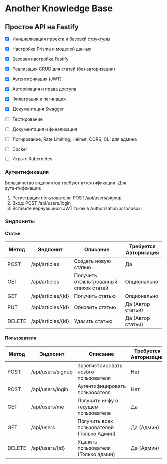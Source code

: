 # Another Knowledge Base

## Простое API на Fastify

- [x] Инициализация проекта и базовой структуры
- [x] Настройка Prisma и моделей данных
- [x] Базовая настройка Fastify

- [x] Реализация CRUD для статей (без авторизации)
- [x] Аутентификация (JWT)
- [x] Авторизация и права доступа
- [x] Фильтрация и пагинация
- [x] Документация Swagger

- [ ] Тестирование
- [ ] Документация и финализация
- [ ] Логирование, Rate Limiting, Helmet, CORS, CLI для админа
- [ ] Docker
- [ ] Игры с Kubernetes

### Аутентификация

Большинство эндпоинтов требуют аутентификации. Для аутентификации:

1. Регистрация пользователя: POST /api/users/signup
2. Вход: POST /api/users/login
3. Вставьте вернувшийся JWT токен в Authorization заголовок:

### Эндпоинты

#### Статьи

| Метод  | Эндпоинт           | Описание                               | Требуется Авторизация |
| ------ | ------------------ | -------------------------------------- | --------------------- |
| POST   | /api/articles      | Создать новую статью                   | Да                    |
| GET    | /api/articles      | Получить отфильтрованный список статей | Опционально           |
| GET    | /api/articles/{id} | Получить статью                        | Опционально           |
| PUT    | /api/articles/{id} | Обновить статью                        | Да (Автор статьи)     |
| DELETE | /api/articles/{id} | Удалить статью                         | Да (Автор статьи)     |

#### Пользователи

| Метод  | Эндпоинт          | Описание                                   | Требуется Авторизация |
| ------ | ----------------- | ------------------------------------------ | --------------------- |
| POST   | /api/users/signup | Зарегистрировать нового пользователя       | Нет                   |
| POST   | /api/users/login  | Аутентифицировать пользователя             | Нет                   |
| GET    | /api/users/me     | Получить инфу о текущем пользователе       | Да                    |
| GET    | /api/users        | Получить всех пользователей (Только Админ) | Да (Админ)            |
| DELETE | /api/users/{id}   | Удалить пользователя (Только админ)        | Да (Админ)            |
